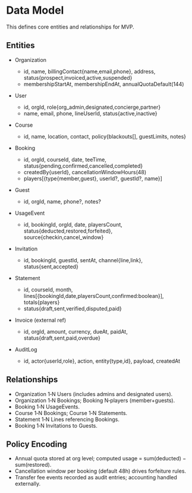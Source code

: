 # Data Model

This defines core entities and relationships for MVP.

## Entities
- Organization
  - id, name, billingContact{name,email,phone}, address, status{prospect,invoiced,active,suspended}
  - membershipStartAt, membershipEndAt, annualQuotaDefault(144)

- User
  - id, orgId, role{org_admin,designated,concierge,partner}
  - name, email, phone, lineUserId, status{active,inactive}

- Course
  - id, name, location, contact, policy{blackouts[], guestLimits, notes}

- Booking
  - id, orgId, courseId, date, teeTime, status{pending,confirmed,cancelled,completed}
  - createdBy{userId}, cancellationWindowHours(48)
  - players[{type{member,guest}, userId?, guestId?, name}]

- Guest
  - id, orgId, name, phone?, notes?

- UsageEvent
  - id, bookingId, orgId, date, playersCount, status{deducted,restored,forfeited}, source{checkin,cancel_window}

- Invitation
  - id, bookingId, guestId, sentAt, channel{line,link}, status{sent,accepted}

- Statement
  - id, courseId, month, lines[{bookingId,date,playersCount,confirmed:boolean}], totals{players}
  - status{draft,sent,verified,disputed,paid}

- Invoice (external ref)
  - id, orgId, amount, currency, dueAt, paidAt, status{draft,sent,paid,overdue}

- AuditLog
  - id, actor{userId,role}, action, entity{type,id}, payload, createdAt

## Relationships
- Organization 1‑N Users (includes admins and designated users).
- Organization 1‑N Bookings; Booking N‑players (member+guests).
- Booking 1‑N UsageEvents.
- Course 1‑N Bookings; Course 1‑N Statements.
- Statement 1‑N Lines referencing Bookings.
- Booking 1‑N Invitations to Guests.

## Policy Encoding
- Annual quota stored at org level; computed usage = sum(deducted) − sum(restored).
- Cancellation window per booking (default 48h) drives forfeiture rules.
- Transfer fee events recorded as audit entries; accounting handled externally.

